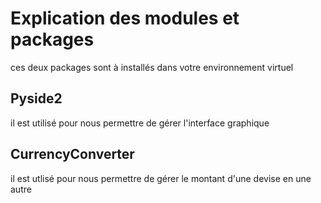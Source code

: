 # Explication des modules et packages
ces deux packages sont à installés dans votre environnement virtuel

## Pyside2
il est utilisé pour nous  permettre de gérer l'interface graphique 

## CurrencyConverter
il est utlisé pour nous permettre de gérer le montant d'une devise en une autre

